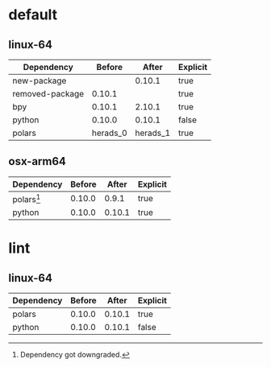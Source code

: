 # default

## linux-64

| Dependency | Before | After | Explicit |
| - | - | - | - |
| new-package |  | 0.10.1 | true |
| removed-package | 0.10.1 |  | true |
| bpy | 0.10.1 | 2.10.1 | true |
| python | 0.10.0 | 0.10.1 | false |
| polars | herads_0 | herads_1 | true |

## osx-arm64

| Dependency | Before | After | Explicit |
| - | - | - | - |
| polars[^2] | 0.10.0 | 0.9.1 | true |
| python | 0.10.0 | 0.10.1 | true |

# lint

## linux-64

| Dependency | Before | After | Explicit |
| - | - | - | - |
| polars | 0.10.0 | 0.10.1 | true |
| python | 0.10.0 | 0.10.1 | false |

[^1]: *Cursive* means explicit dependency.
[^2]: Dependency got downgraded.

